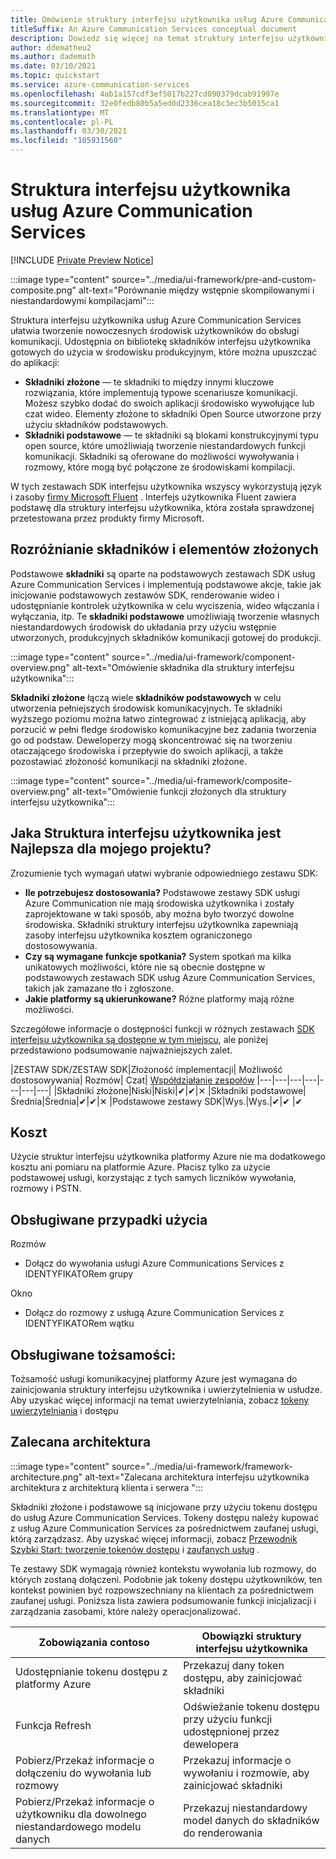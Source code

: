 ```yaml
---
title: Omówienie struktury interfejsu użytkownika usług Azure Communication Services
titleSuffix: An Azure Communication Services conceptual document
description: Dowiedz się więcej na temat struktury interfejsu użytkownika usług Azure Communication Services
author: ddematheu2
ms.author: dademath
ms.date: 03/10/2021
ms.topic: quickstart
ms.service: azure-communication-services
ms.openlocfilehash: 4ab1a157cdf3ef5017b227cd090379dcab91997e
ms.sourcegitcommit: 32e0fedb80b5a5ed0d2336cea18c3ec3b5015ca1
ms.translationtype: MT
ms.contentlocale: pl-PL
ms.lasthandoff: 03/30/2021
ms.locfileid: "105931560"
---
```

# <a name="azure-communication-services-ui-framework"></a>Struktura interfejsu użytkownika usług Azure Communication Services

[!INCLUDE [Private Preview Notice](../../includes/private-preview-include.md)]

:::image type="content" source="../media/ui-framework/pre-and-custom-composite.png" alt-text="Porównanie między wstępnie skompilowanymi i niestandardowymi kompilacjami":::

Struktura interfejsu użytkownika usług Azure Communication Services ułatwia tworzenie nowoczesnych środowisk użytkowników do obsługi komunikacji. Udostępnia on bibliotekę składników interfejsu użytkownika gotowych do użycia w środowisku produkcyjnym, które można upuszczać do aplikacji:

- **Składniki złożone** — te składniki to między innymi kluczowe rozwiązania, które implementują typowe scenariusze komunikacji. Możesz szybko dodać do swoich aplikacji środowisko wywołujące lub czat wideo. Elementy złożone to składniki Open Source utworzone przy użyciu składników podstawowych.
- **Składniki podstawowe** — te składniki są blokami konstrukcyjnymi typu open source, które umożliwiają tworzenie niestandardowych funkcji komunikacji. Składniki są oferowane do możliwości wywoływania i rozmowy, które mogą być połączone ze środowiskami kompilacji. 

W tych zestawach SDK interfejsu użytkownika wszyscy wykorzystują język i zasoby [firmy Microsoft Fluent](https://developer.microsoft.com/fluentui/) . Interfejs użytkownika Fluent zawiera podstawę dla struktury interfejsu użytkownika, która została sprawdzonej przetestowana przez produkty firmy Microsoft.

## <a name="differentiating-components-and-composites"></a>**Rozróżnianie składników i elementów złożonych**

Podstawowe **składniki** są oparte na podstawowych zestawach SDK usług Azure Communication Services i implementują podstawowe akcje, takie jak inicjowanie podstawowych zestawów SDK, renderowanie wideo i udostępnianie kontrolek użytkownika w celu wyciszenia, wideo włączania i wyłączania, itp. Te **składniki podstawowe** umożliwiają tworzenie własnych niestandardowych środowisk do układania przy użyciu wstępnie utworzonych, produkcyjnych składników komunikacji gotowej do produkcji.

:::image type="content" source="../media/ui-framework/component-overview.png" alt-text="Omówienie składnika dla struktury interfejsu użytkownika":::

**Składniki złożone** łączą wiele **składników podstawowych** w celu utworzenia pełniejszych środowisk komunikacyjnych. Te składniki wyższego poziomu można łatwo zintegrować z istniejącą aplikacją, aby porzucić w pełni fledge środowisko komunikacyjne bez zadania tworzenia go od podstaw. Deweloperzy mogą skoncentrować się na tworzeniu otaczającego środowiska i przepływie do swoich aplikacji, a także pozostawiać złożoność komunikacji na składniki złożone.

:::image type="content" source="../media/ui-framework/composite-overview.png" alt-text="Omówienie funkcji złożonych dla struktury interfejsu użytkownika":::

## <a name="what-ui-framework-is-best-for-my-project"></a>Jaka Struktura interfejsu użytkownika jest Najlepsza dla mojego projektu?

Zrozumienie tych wymagań ułatwi wybranie odpowiedniego zestawu SDK:

- **Ile potrzebujesz dostosowania?** Podstawowe zestawy SDK usługi Azure Communication nie mają środowiska użytkownika i zostały zaprojektowane w taki sposób, aby można było tworzyć dowolne środowiska. Składniki struktury interfejsu użytkownika zapewniają zasoby interfejsu użytkownika kosztem ograniczonego dostosowywania.
- **Czy są wymagane funkcje spotkania?** System spotkań ma kilka unikatowych możliwości, które nie są obecnie dostępne w podstawowych zestawach SDK usług Azure Communication Services, takich jak zamazane tło i zgłoszone.
- **Jakie platformy są ukierunkowane?** Różne platformy mają różne możliwości.

Szczegółowe informacje o dostępności funkcji w różnych zestawach [SDK interfejsu użytkownika są dostępne w tym miejscu](ui-sdk-features.md), ale poniżej przedstawiono podsumowanie najważniejszych zalet.

|ZESTAW SDK/ZESTAW SDK|Złożoność implementacji|   Możliwość dostosowywania|  Rozmów| Czat| [Współdziałanie zespołów](./../teams-interop.md)
|---|---|---|---|---|---|---|
|Składniki złożone|Niski|Niski|✔|✔|✕
|Składniki podstawowe|Średnia|Średnia|✔|✔|✕
|Podstawowe zestawy SDK|Wys.|Wys.|✔|✔ |✔

## <a name="cost"></a>Koszt

Użycie struktur interfejsu użytkownika platformy Azure nie ma dodatkowego kosztu ani pomiaru na platformie Azure. Płacisz tylko za użycie podstawowej usługi, korzystając z tych samych liczników wywołania, rozmowy i PSTN.

## <a name="supported-use-cases"></a>Obsługiwane przypadki użycia

Rozmów

- Dołącz do wywołania usługi Azure Communications Services z IDENTYFIKATORem grupy

Okno

- Dołącz do rozmowy z usługą Azure Communication Services z IDENTYFIKATORem wątku

## <a name="supported-identities"></a>Obsługiwane tożsamości:

Tożsamość usługi komunikacyjnej platformy Azure jest wymagana do zainicjowania struktury interfejsu użytkownika i uwierzytelnienia w usłudze. Aby uzyskać więcej informacji na temat uwierzytelniania, zobacz [tokeny](../../quickstarts/access-tokens.md) [uwierzytelniania](../authentication.md) i dostępu


## <a name="recommended-architecture"></a>Zalecana architektura 

:::image type="content" source="../media/ui-framework/framework-architecture.png" alt-text="Zalecana architektura interfejsu użytkownika architektura z architekturą klienta i serwera ":::

Składniki złożone i podstawowe są inicjowane przy użyciu tokenu dostępu do usług Azure Communication Services. Tokeny dostępu należy kupować z usług Azure Communication Services za pośrednictwem zaufanej usługi, którą zarządzasz. Aby uzyskać więcej informacji, zobacz [Przewodnik Szybki Start: tworzenie tokenów dostępu](../../quickstarts/access-tokens.md) i [zaufanych usług](../../tutorials/trusted-service-tutorial.md) .

Te zestawy SDK wymagają również kontekstu wywołania lub rozmowy, do których zostaną dołączeni. Podobnie jak tokeny dostępu użytkowników, ten kontekst powinien być rozpowszechniany na klientach za pośrednictwem zaufanej usługi. Poniższa lista zawiera podsumowanie funkcji inicjalizacji i zarządzania zasobami, które należy operacjonalizować.

| Zobowiązania contoso                                 | Obowiązki struktury interfejsu użytkownika                         |
|----------------------------------------------------------|-----------------------------------------------------------------|
| Udostępnianie tokenu dostępu z platformy Azure                    | Przekazuj dany token dostępu, aby zainicjować składniki        |
| Funkcja Refresh                                 | Odświeżanie tokenu dostępu przy użyciu funkcji udostępnionej przez dewelopera          |
| Pobierz/Przekaż informacje o dołączeniu do wywołania lub rozmowy          | Przekazuj informacje o wywołaniu i rozmowie, aby zainicjować składniki |
| Pobierz/Przekaż informacje o użytkowniku dla dowolnego niestandardowego modelu danych | Przekazuj niestandardowy model danych do składników do renderowania          |
